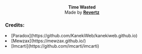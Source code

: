 <p align="center">
  <b>Time Wasted</b><br>
  Made by <b><a href="https://github.com/imrevertz">Revertz</a></b>
  <br>
</p>

### Credits:

<li> [Paradox](https://github.com/KanekiWeb/kanekiweb.github.io)
<li> [Mewzax](https://mewzax.github.io/)
<li> [Imcarti](https://github.com/imcarti/imcarti)
